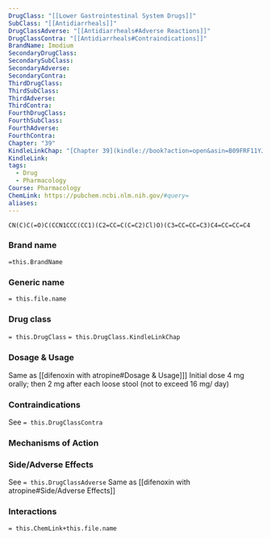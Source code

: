 ```yaml
---
DrugClass: "[[Lower Gastrointestinal System Drugs]]"
SubClass: "[[Antidiarrheals]]"
DrugClassAdverse: "[[Antidiarrheals#Adverse Reactions]]"
DrugClassContra: "[[Antidiarrheals#Contraindications]]"
BrandName: Imodium
SecondaryDrugClass: 
SecondarySubClass: 
SecondaryAdverse: 
SecondaryContra: 
ThirdDrugClass: 
ThirdSubClass: 
ThirdAdverse: 
ThirdContra: 
FourthDrugClass: 
FourthSubClass: 
FourthAdverse: 
FourthContra: 
Chapter: "39"
KindleLinkChap: "[Chapter 39](kindle://book?action=open&asin=B09FRF11YJ&location=22145)"
KindleLink: 
tags:
  - Drug
  - Pharmacology
Course: Pharmacology
ChemLink: https://pubchem.ncbi.nlm.nih.gov/#query=
aliases:
---
```

```smiles
CN(C)C(=O)C(CCN1CCC(CC1)(C2=CC=C(C=C2)Cl)O)(C3=CC=CC=C3)C4=CC=CC=C4
```

### Brand name
`=this.BrandName`

### Generic name
`= this.file.name`

### Drug class 
`= this.DrugClass`
	`= this.DrugClass.KindleLinkChap`

### Dosage & Usage
Same as [[difenoxin with atropine#Dosage & Usage]]]
Initial dose 4 mg orally; then 2 mg after each loose stool (not to exceed 16 mg/ day)

### Contraindications
See `= this.DrugClassContra`

### Mechanisms of Action


### Side/Adverse Effects
See `= this.DrugClassAdverse`
Same as [[difenoxin with atropine#Side/Adverse Effects]]

### Interactions

`= this.ChemLink+this.file.name`

